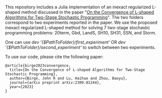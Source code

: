 This repository includes a Julia implementation of an inexact regularized L-shaped method discussed in the paper "[On the Convergence of L-shaped Algorithms for Two-Stage Stochastic Programming](https://arxiv.org/abs/2309.01244)". The two folders correspond to two experiments reported in the paper. We use the proposed inexact regularized L-shaped method for solving 7 two-stage stochastic programming problems: 20term, Gbd, LandS, SH10, SH31, SSN, and Storm.

One can use *dev '{$PathToFolder}/first_experiment'* OR *dev '{$PathToFolder}/second_experiment'* to switch between two experiments. 

To use our code, please cite the following paper: 
```
@article{birge2023convergence,
  title={On the Convergence of L-shaped Algorithms for Two-Stage Stochastic Programming},
  author={Birge, John R and Lu, Haihao and Zhou, Baoyu},
  journal={arXiv preprint arXiv:2309.01244},
  year={2023}
}
```
